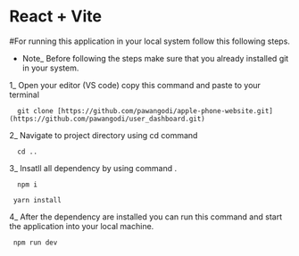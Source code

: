 # React + Vite

#For running this application in your local system follow this following steps.

- Note_ Before following the steps make sure that you already installed git in your system.


1_ Open your editor (VS code) copy this command and paste to your terminal

      git clone [https://github.com/pawangodi/apple-phone-website.git](https://github.com/pawangodi/user_dashboard.git)
     
2_ Navigate to project directory using cd command

      cd ..

3_ Insatll all dependency by using command .

      npm i 
   
     yarn install

4_ After the dependency are installed you can run this command and start the application into your local machine.
  
     npm run dev
